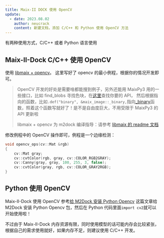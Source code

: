 ```yaml
---
title: Maix-II DOCK 使用 OpenCV
update:
  - date: 2023.08.02
    author: neucrack
    content: 新建文档，添加 C/C++ 和 Python 使用 OpenCV 方法
---
```


有两种使用方式，C/C++ 或者 Python 语言使用

## Maix-II-Dock C/C++ 使用 OpenCV

使用 [libmaix + opencv](https://github.com/sipeed/libmaix/tree/release/examples/camera_opencv)。
这里写好了 opencv 的最小例程，根据你的情况开发即可。
> OpenCV 开发的好处是需要啥都能搜到例子，另外还能用 MaixPy3 用的一些接口，比如 find_blobs 寻找色块，在[这里](https://github.com/sipeed/MaixPy3/blob/c6b5c419a9c547f1f42c686020eb0e4cdb3f93cf/ext_modules/_maix_image/py_maix_image.cpp#L105)查找你要的 API， 然后根据指向的函数，比如`.def("binary", &maix_image::_binary,`指向[_binary](https://github.com/sipeed/MaixPy3/blob/c6b5c419a9c547f1f42c686020eb0e4cdb3f93cf/ext_modules/_maix_image/_maix_image.cpp#L926)函数，照着这个函数写就好了！是不是自由度巨大，不用受限于 MaixPy3 的 API 更新啦
>
> libmaix + opencv 为 m2dock 编译指导：请参考 [libmaix 的 readme 文档](https://github.com/sipeed/libmaix/blob/release/README.md)

修改例程中的 OpenCV 操作即可，例程是一个边缘检测：
```c++
void opencv_ops(cv::Mat &rgb)
{
    cv::Mat gray;
    cv::cvtColor(rgb, gray, cv::COLOR_RGB2GRAY);
    cv::Canny(gray, gray, 100, 255, 3, false);
    cv::cvtColor(gray, rgb, cv::COLOR_GRAY2RGB);
}
```

## Python 使用 OpenCV

Maix-II-Dock 使用 OpenCV 参考[给 M2Dock 安装 Python Opencv](https://wiki.sipeed.com/news/others/v831_opencv/v831_opencv.html) 这篇文章给 M2Dock 安装 Python Opencv 包，然后在 Python 代码里面`import cv2`就可以开始使用啦！

不过由于 Maix-II-Dock 内存资源有限，同时使用模型的话可能内存会比较紧张，根据自己的需求使用就好，如果内存不足，则建议使用 C/C++ 开发。

